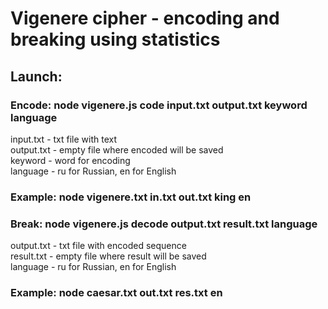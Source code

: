# Vigenere cipher - encoding and breaking using statistics
## Launch:
### Encode: node vigenere.js code input.txt output.txt keyword language
input.txt - txt file with text\
output.txt - empty file where encoded will be saved\
keyword - word for encoding\
language - ru for Russian, en for English
### Example: node vigenere.txt in.txt out.txt king en
### Break: node vigenere.js decode output.txt result.txt language
output.txt - txt file with encoded sequence\
result.txt - empty file where result will be saved\
language - ru for Russian, en for English
### Example: node caesar.txt out.txt res.txt en
